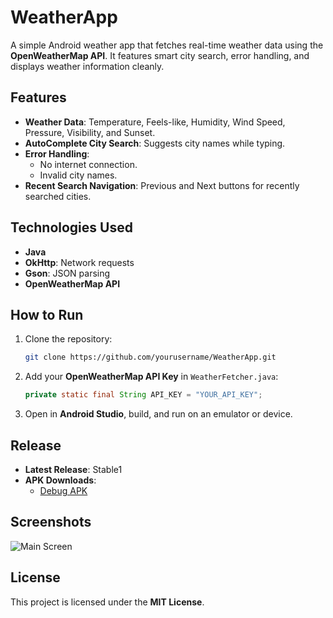 # WeatherApp

A simple Android weather app that fetches real-time weather data using the **OpenWeatherMap API**. It features smart city search, error handling, and displays weather information cleanly.

## Features
- **Weather Data**: Temperature, Feels-like, Humidity, Wind Speed, Pressure, Visibility, and Sunset.
- **AutoComplete City Search**: Suggests city names while typing.
- **Error Handling**:
    - No internet connection.
    - Invalid city names.
- **Recent Search Navigation**: Previous and Next buttons for recently searched cities.

## Technologies Used
- **Java**
- **OkHttp**: Network requests
- **Gson**: JSON parsing
- **OpenWeatherMap API**

## How to Run
1. Clone the repository:
   ```bash
   git clone https://github.com/yourusername/WeatherApp.git
   ```
2. Add your **OpenWeatherMap API Key** in `WeatherFetcher.java`:
   ```java
   private static final String API_KEY = "YOUR_API_KEY";
   ```
3. Open in **Android Studio**, build, and run on an emulator or device.

## Release
- **Latest Release**: Stable1
- **APK Downloads**:
    - [Debug APK](https://github.com/Siddhesh2377/WeatherApp/releases/tag/Releasee)

## Screenshots
![Main Screen](screenshot_main.png)

## License
This project is licensed under the **MIT License**.